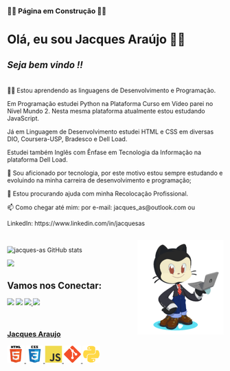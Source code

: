 <h3>🚧🚧 Página em Construção 🚧🚧<p></h3>
 <h1>Olá, eu sou Jacques Araújo 👨‍💻</h1>
 <h2><i>Seja bem vindo !!</i><p></h2>
<br>
🧑‍🎓 Estou aprendendo as linguagens de Desenvolvimento e Programação.<p>
Em Programação estudei Python na Plataforma Curso em Vídeo parei no Nível Mundo 2. Nesta mesma plataforma atualmente estou estudando JavaScript.<p>
Já em Linguagem de Desenvolvimento estudei HTML e CSS em diversas DIO, Coursera-USP, Bradesco e Dell Load.<p>
Estudei também Inglês com Ênfase em Tecnologia da Informação na plataforma Dell Load.<p>
💼 Sou aficionado por tecnologia, por este motivo estou sempre estudando e evoluindo na minha carreira de desenvolvimento e programação;<p>
🤔 Estou procurando ajuda com minha Recolocação Profissional.<p>
📫 Como chegar até mim: por e-mail: jacques_as@outlook.com ou <p>LinkedIn: https://www.linkedin.com/in/jacquesas<p>
<br>
<img align="right" alt="PNG" src="gato-removebg-preview.png" width="200px" />

![jacques-as GitHub stats](https://github-readme-stats.vercel.app/api?username=jacques-as&show_icons=true&theme=merko)

<img height="180em" src="https://github-readme-stats.vercel.app/api/top-langs/?username=Jacques-AS&layout=compact&langs_count=16&theme=dark"/>



## **Vamos nos Conectar:**
<a target="_blank" href="https://www.linkedin.com/in/jacquesas" alt="Linkedin">
<img src="https://img.shields.io/badge/-LinkedIn-%230077B5?style=for-the-badge&logo=linkedin&logoColor=white" target="_blank"></a> 
<a target="_blank" href="https://www.instagram.com/jacques_asantos" alt="Instagram">
<img src="https://img.shields.io/badge/-Instagram-%23E4405F?style=for-the-badge&logo=instagram&logoColor=white" target="_blank"></a>
<a target="_blank" href="https://github.com/Jacques-AS" alt="Github">
<img src="https://img.shields.io/badge/GitHub-100000?style=for-the-badge&logo=github&logoColor=white"</a>
<a target="_blank" href="mailto:jacques_as@outlook.com" alt="Outlook">
<img src="https://img.shields.io/badge/Microsoft_Outlook-0078D4?style=for-the-badge&logo=microsoft-outlook&logoColor=white"</a><p>

<p>
<br>
<h3>Jacques Araujo

</h3>

<img src="https://raw.githubusercontent.com/devicons/devicon/master/icons/html5/html5-original-wordmark.svg" alt="html5" width="40" height="40"/> 
<img src="https://raw.githubusercontent.com/devicons/devicon/master/icons/css3/css3-original-wordmark.svg" alt="css3" width="40" height="40"/> 
<img src="https://raw.githubusercontent.com/devicons/devicon/master/icons/javascript/javascript-original.svg" alt="javascript" width="40" height="40"/> 
<img src="https://raw.githubusercontent.com/devicons/devicon/master/icons/git/git-original.svg" alt="git" width="40" height="40"/> 
<img src="https://raw.githubusercontent.com/devicons/devicon/master/icons/python/python-plain.svg" alt="Python" width="40" height="40" />
 
</p>
<br>





<br>
<br>
<br>

